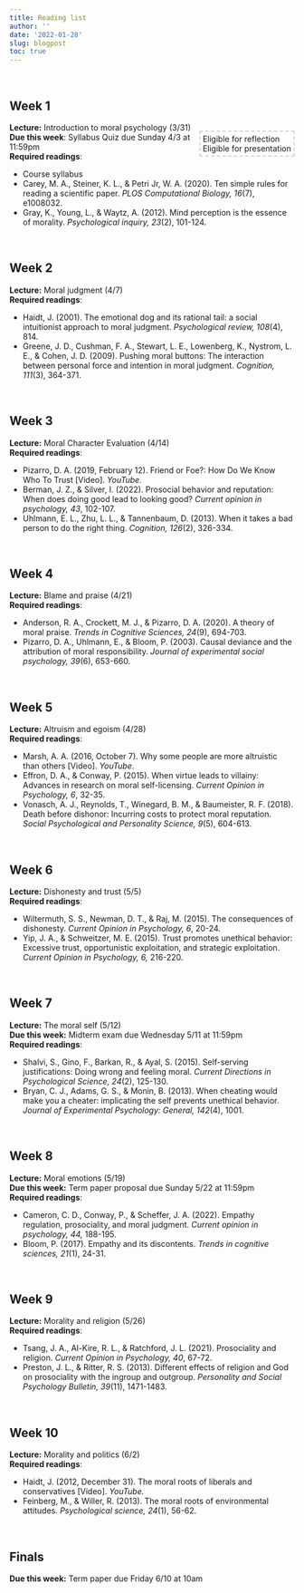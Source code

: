 ```yaml
---
title: Reading list
author: ''
date: '2022-01-28'
slug: blogpost
toc: true
---
```



<script src="https://kit.fontawesome.com/7a8f291e87.js" crossorigin="anonymous"></script>

<style>

* + * {
    margin-top: 0rem;
}
}
.fa-globe {
    color: #61a0ff;
}


.fa-globe:hover {
    color: #e6f0ff;
}

.fa-download {
    color: #b68fff;
}

.fa-download:hover {
    color: #e6f0ff;
}

.fa-video {
    color: #61a0ff;
}

.fa-video:hover {
    color: #e6f0ff;
}

.fa-desktop {
    color: #6b6b6b;
}

.fa-desktop:hover {
    color: #ededed;
}

.fa-comments {
    color: #6b6b6b;
}

.fa-comments:hover {
    color: #ededed;
}

.fa-pen-alt {
    color: #6b6b6b;
}

.fa-pen-alt:hover {
    color: #ededed;
}


.fa-apple {
    color: #A3AAAE;
}

.fa-apple:hover {
    color: #dfe1e2;
}

.fa-spotify {
    color: #1DB954;
}

.fa-spotify:hover {
    color: #a2f1be;
}

.float-right{
float: right;
border: 2px dashed #D3D3D3;;
padding: 4px;
}
</style>

<style>
div.highlight-gray {background-color:#ffffff;  padding-right: 100px}
</style>

<br>

<p style="float: right">

</p>

## Week 1

<p class="float-right"><i class="fas fa-pen-alt"></i> Eligible for reflection <br> <i class="fas fa-comments"></i> Eligible for presentation</p>


**Lecture:** Introduction to moral psychology (3/31) [<i class="fas fa-desktop"></i>](/moral-psych-sp2022/public/lectures/week_1.html#1)<br>
**Due this week**: Syllabus Quiz due Sunday 4/3 at 11:59pm <br>
**Required readings**: <br>
* Course syllabus [<i class="fas fa-globe"></i>](/syllabus/) [<i class="fas fa-download"></i>](/pdf/SPRING2022_Moral_Psychology_Syllabus.pdf)
* Carey, M. A., Steiner, K. L., & Petri Jr, W. A. (2020). Ten simple rules for reading a scientific 
paper. *PLOS Computational Biology, 16*(7), e1008032. [<i class="fas fa-download"></i>](/pdf/Carey_2020.pdf)
* Gray, K., Young, L., & Waytz, A. (2012). Mind perception is the essence of morality. *Psychological inquiry, 23*(2), 101-124.[<i class="fas fa-download"></i>](/pdf/Gray_2012.pdf)

<br>

## Week 2

**Lecture:** Moral judgment (4/7) [<i class="fas fa-desktop"></i>](lectures/1a_introduction.html)<br>
**Required readings**: <br>
* Haidt, J. (2001). The emotional dog and its rational tail: a social intuitionist approach to moral judgment. *Psychological review, 108*(4), 814. [<i class="fas fa-download"></i>](/pdf/Haidt_2001.pdf) <i class="fas fa-pen-alt"></i>
* Greene, J. D., Cushman, F. A., Stewart, L. E., Lowenberg, K., Nystrom, L. E., & Cohen, J. D. (2009). Pushing moral buttons: The interaction between personal force and intention in 
moral judgment. *Cognition, 111*(3), 364-371. [<i class="fas fa-download"></i>](/pdf/Greene_2009.pdf)

<br>

## Week 3
**Lecture:** Moral Character Evaluation (4/14) [<i class="fas fa-desktop"></i>](lectures/1a_introduction.html)<br>
**Required readings**: <br>
* Pizarro, D. A. (2019, February 12). Friend or Foe?: How Do We Know Who To Trust [Video]. 
*YouTube.* [<i class="fas fa-video"></i>](https://www.youtube.com/watch?v=LOB4eCzoOJ8) 
* Berman, J. Z., & Silver, I. (2022). Prosocial behavior and reputation: When does doing good lead to looking good? *Current opinion in psychology, 43*, 102-107. [<i class="fas fa-download"></i>](/pdf/Berman_2022.pdf) <i class="fas fa-pen-alt"></i>
* Uhlmann, E. L., Zhu, L. L., & Tannenbaum, D. (2013). When it takes a bad person to do the 
right thing. *Cognition, 126*(2), 326-334. [<i class="fas fa-download"></i>](/pdf/Uhlmann_2013.pdf)  <i class="fas fa-comments"></i>

<br>

## Week 4 
**Lecture:** Blame and praise (4/21) [<i class="fas fa-desktop"></i>](lectures/1a_introduction.html)<br>
**Required readings**: <br>
* Anderson, R. A., Crockett, M. J., & Pizarro, D. A. (2020). A theory of moral praise.  *Trends in Cognitive Sciences, 24*(9), 694-703.
 [<i class="fas fa-download"></i>](/pdf/Anderson_2020.pdf) <i class="fas fa-pen-alt"></i>
* Pizarro, D. A., Uhlmann, E., & Bloom, P. (2003). Causal deviance and the attribution of moral 
responsibility. *Journal of experimental social psychology, 39*(6), 653-660.[<i class="fas fa-download"></i>](/pdf/Pizarro_2003.pdf) <i class="fas fa-comments"></i>

<br>

## Week 5 

**Lecture:** Altruism and egoism (4/28) [<i class="fas fa-desktop"></i>](lectures/1a_introduction.html)<br>
**Required readings**: <br>
* Marsh, A. A. (2016, October 7). Why some people are more altruistic than others [Video]. 
*YouTube*. [<i class="fas fa-video"></i>](https://www.youtube.com/watch?v=uq-6T6TAu74)
* Effron, D. A., & Conway, P. (2015). When virtue leads to villainy: Advances in research on 
moral self-licensing. *Current Opinion in Psychology, 6*, 32-35. [<i class="fas fa-download"></i>](/pdf/Effron_2015.pdf) <i class="fas fa-pen-alt"></i>
* Vonasch, A. J., Reynolds, T., Winegard, B. M., & Baumeister, R. F. (2018).  Death before 
dishonor: Incurring costs to protect moral reputation.  *Social Psychological and Personality Science, 9*(5), 604-613. [<i class="fas fa-download"></i>](/pdf/Vonasch_2018.pdf) <i class="fas fa-comments"></i>

<br>

## Week 6

**Lecture:** Dishonesty and trust (5/5) [<i class="fas fa-desktop"></i>](lectures/1a_introduction.html)<br>
**Required readings**: <br>
* Wiltermuth, S. S., Newman, D. T., & Raj, M. (2015). The consequences of dishonesty. *Current Opinion in Psychology, 6*, 20-24. [<i class="fas fa-download"></i>](/pdf/Wiltermuth_2015.pdf) <i class="fas fa-pen-alt"></i>
* Yip, J. A., & Schweitzer, M. E. (2015). Trust promotes unethical behavior: Excessive trust,
opportunistic exploitation, and strategic exploitation. *Current Opinion in Psychology, 6,* 
216-220. [<i class="fas fa-download"></i>](/pdf/Yip_2015.pdf) <i class="fas fa-pen-alt"></i>

<br>

## Week 7
**Lecture:** The moral self (5/12) [<i class="fas fa-desktop"></i>](lectures/1a_introduction.html)<br>
**Due this week:** Midterm exam due Wednesday 5/11 at 11:59pm<br>
**Required readings**: <br>
* Shalvi, S., Gino, F., Barkan, R., & Ayal, S. (2015).  Self-serving justifications: Doing wrong and 
feeling moral.  *Current Directions in Psychological Science, 24*(2), 125-130. [<i class="fas fa-download"></i>](/pdf/Shalvi_2015.pdf) <i class="fas fa-pen-alt"></i>
* Bryan, C. J., Adams, G. S., & Monin, B. (2013). When cheating would make you a cheater: 
implicating the self prevents unethical behavior. *Journal of Experimental Psychology: 
General, 142*(4), 1001. [<i class="fas fa-download"></i>](/pdf/Bryan_2013.pdf) <i class="fas fa-comments"></i> 

<br>

## Week 8
**Lecture:** Moral emotions (5/19) [<i class="fas fa-desktop"></i>](lectures/1a_introduction.html)<br>
**Due this week:** Term paper proposal due Sunday 5/22 at 11:59pm<br>
**Required readings**: <br>
* Cameron, C. D., Conway, P., & Scheffer, J. A. (2022). Empathy regulation, prosociality, and 
moral judgment. *Current opinion in psychology, 44,* 188-195. [<i class="fas fa-download"></i>](/pdf/Cameron_2022.pdf) <i class="fas fa-pen-alt"></i>
*  Bloom, P. (2017). Empathy and its discontents. *Trends in cognitive sciences, 21*(1), 24-31.
 [<i class="fas fa-download"></i>](/pdf/Bloom_2017.pdf) <i class="fas fa-pen-alt"></i>

<br>

## Week 9
**Lecture:** Morality and religion (5/26) [<i class="fas fa-desktop"></i>](lectures/1a_introduction.html)<br>
**Required readings**: <br>
* Tsang, J. A., Al-Kire, R. L., & Ratchford, J. L. (2021). Prosociality and religion. *Current 
Opinion in Psychology, 40*, 67-72. [<i class="fas fa-download"></i>](/pdf/Tsang_2021.pdf) <i class="fas fa-pen-alt"></i>
* Preston, J. L., & Ritter, R. S. (2013). Different effects of religion and God on prosociality with the ingroup and outgroup. *Personality and Social Psychology Bulletin, 39*(11), 1471-1483. [<i class="fas fa-download"></i>](/pdf/Preston_2013.pdf) <i class="fas fa-comments"></i>

<br>

## Week 10
**Lecture:** Morality and politics (6/2) [<i class="fas fa-desktop"></i>](lectures/1a_introduction.html)<br>
**Required readings**: <br>
* Haidt, J. (2012, December 31). The moral roots of liberals and conservatives [Video]. 
*YouTube.* [<i class="fas fa-video"></i>]( https://www.youtube.com/watch?v=8SOQduoLgRw) <i class="fas fa-pen-alt"></i>
* Feinberg, M., & Willer, R. (2013). The moral roots of environmental attitudes.  *Psychological science, 24*(1), 56-62. [<i class="fas fa-download"></i>](/pdf/Feinberg_2013.pdf) <i class="fas fa-comments"></i>

<br>

## Finals
**Due this week:** Term paper due Friday 6/10 at 10am
